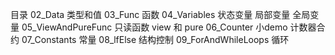 目录
02_Data 类型和值
03_Func 函数
04_Variables 状态变量 局部变量 全局变量
05_ViewAndPureFunc 只读函数 view 和 pure
06_Counter 小demo 计数器合约
07_Constants 常量
08_lfElse 结构控制
09_ForAndWhileLoops 循环

